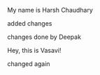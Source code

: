 My name is Harsh Chaudhary

added changes

changes done by Deepak

Hey, this is Vasavi!

changed again 
